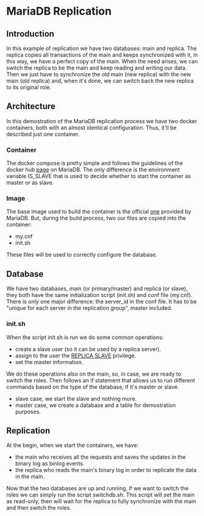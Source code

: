 
# MariaDB Replication

## Introduction

In this example of replication we have two databases: main and replica.
The replica copies all transactions of the main and keeps synchronized with it, in this way, we have a perfect copy of the main.
When the need arises, we can switch the replica to be the main and keep reading and writing our data.
Then we just have to synchronize the old main (new replica) with the new main (old replica) and, when it's done, we can switch back the new replica to its original role.

## Architecture

In this demostration of the MariaDB replication process we have two docker containers, both with an almost identical configuration. Thus, it'll be described just one container.

### Container

The docker compose is pretty simple and follows the guidelines of the docker hub [page](https://hub.docker.com/_/mariadb) on MariaDB. The only difference is the environment variable IS_SLAVE that is used to decide whether to start the container as master or as slave.

### Image

The base image used to build the container is the official [one](https://hub.docker.com/_/mariadb) provided by MariaDB.
But, during the build process, two our files are copied into the container:
- my.cnf
- init.sh

These files will be used to correctly configure the database.

## Database

We have two databases, main (or primary/master) and replica (or slave), they both have the same initialization script (init.sh) and conf file (my.cnf).
There is only one major difference: the server_id in the conf file. It has to be "unique for each server in the replication group", master included.

### init.sh

When the script init.sh is run we do some common operations:
- create a slave user (so it can be used by a replica server).
- assign to the user the [REPLICA SLAVE](https://dev.mysql.com/doc/refman/8.0/en/privileges-provided.html#priv_replication-slave) privilege.
- set the master information.

We do these operations also on the main, so, in case, we are ready to switch the roles.
Then follows an if statement that allows us to run different commands based on the type of the database, if it's master or slave.
- slave case, we start the slave and nothing more.
- master case, we create a database and a table for demostration purposes.

## Replication

At the begin, when we start the containers, we have:
- the main who receives all the requests and saves the updates in the binary log as binlog events.
- the replica who reads the main's binary log in order to replicate the data in the main.

Now that the two databases are up and running, if we want to switch the roles we can simply run the script switchdb.sh.
This script will set the main as read-only, then will wait for the replica to fully synchronize with the main and then switch the roles.



